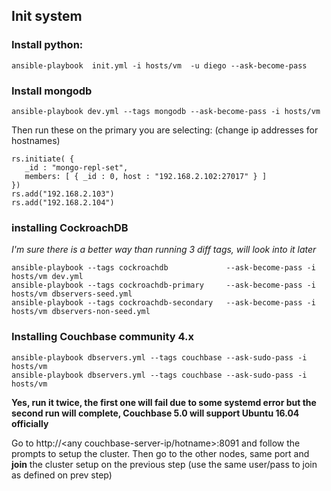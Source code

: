 ## Init system

### Install python:

    ansible-playbook  init.yml -i hosts/vm  -u diego --ask-become-pass
    
### Install mongodb

    ansible-playbook dev.yml --tags mongodb --ask-become-pass -i hosts/vm
    
Then run these on the primary you are selecting: (change ip addresses for hostnames)

```
rs.initiate( {
   _id : "mongo-repl-set",
   members: [ { _id : 0, host : "192.168.2.102:27017" } ]
})
rs.add("192.168.2.103")
rs.add("192.168.2.104")
```

### installing CockroachDB

*I'm sure there is a better way than running 3 diff tags, will look into it later*

    ansible-playbook --tags cockroachdb             --ask-become-pass -i hosts/vm dev.yml
    ansible-playbook --tags cockroachdb-primary     --ask-become-pass -i hosts/vm dbservers-seed.yml 
    ansible-playbook --tags cockroachdb-secondary   --ask-become-pass -i hosts/vm dbservers-non-seed.yml 

### Installing Couchbase community 4.x

    ansible-playbook dbservers.yml --tags couchbase --ask-sudo-pass -i hosts/vm
    ansible-playbook dbservers.yml --tags couchbase --ask-sudo-pass -i hosts/vm

**Yes, run it twice, the first one will fail due to some systemd error but the second run will complete, Couchbase 5.0 will support Ubuntu 16.04 officially**

Go to http://<any couchbase-server-ip/hotname>:8091 and follow the prompts to setup the cluster.
Then go to the other nodes, same port and **join** the cluster setup on the previous step (use the same user/pass to join as defined on prev step)